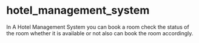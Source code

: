 # hotel_management_system
In A Hotel Management System you can book a room check the status of the room whether it is available or not  also can book the room accordingly.
